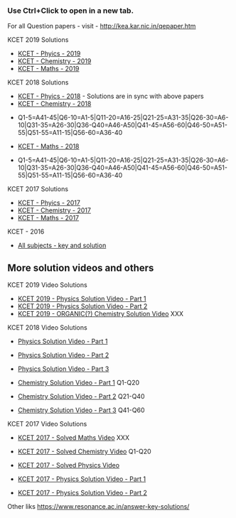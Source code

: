 ### Use Ctrl+Click to open in a new tab.

For all Question papers - visit - http://kea.kar.nic.in/qepaper.htm

KCET 2019 Solutions
* [KCET - Phyics - 2019](https://www.resonance.ac.in/answer-key-solutions/KCET/2019/Solutions/Physics.pdf)
* [KCET - Chemistry - 2019](https://www.resonance.ac.in/answer-key-solutions/KCET/2019/Solutions/Chemistry-v2.pdf)
* [KCET - Maths - 2019](https://www.resonance.ac.in/answer-key-solutions/KCET/2019/Solutions/Maths-Code-C3.pdf)

KCET 2018 Solutions
* [KCET - Phyics - 2018](/kcet/2018/Physics.pdf) - Solutions are in sync with above papers
* [KCET - Chemistry - 2018](/kcet/2018/Chemistry.pdf)
- Q1-5=A41-45|Q6-10=A1-5|Q11-20=A16-25|Q21-25=A31-35|Q26-30=A6-10|Q31-35=A26-30|Q36-Q40=A46-A50|Q41-45=A56-60|Q46-50=A51-55|Q51-55=A11-15|Q56-60=A36-40
* [KCET - Maths - 2018](/kcet/2018/Maths.pdf)
- Q1-5=A41-45|Q6-10=A1-5|Q11-20=A16-25|Q21-25=A31-35|Q26-30=A6-10|Q31-35=A26-30|Q36-Q40=A46-A50|Q41-45=A56-60|Q46-50=A51-55|Q51-55=A11-15|Q56-60=A36-40

KCET 2017 Solutions
* [KCET - Phyics - 2017](/kcet/2017/Physics.pdf)
* [KCET - Chemistry - 2017](/kcet/2017/Chemistry.pdf)
* [KCET - Maths - 2017](/kcet/2017/Maths.pdf)

KCET - 2016
* [All subjects - key and solution](https://www.resonance.ac.in/answer-key-solutions/KCET/2016/Solutions/205-KCET-May-2016-Paper-Solution.pdf)


## More solution videos and others
KCET 2019 Video Solutions
* [KCET 2019 - Physics Solution Video - Part 1](https://www.youtube.com/watch?v=cCb2xNnNmOo)
* [KCET 2019 - Physics Solution Video - Part 2](https://www.youtube.com/watch?v=EneempHaEss)
* [KCET 2019 - ORGANIC(?) Chemistry Solution Video](https://www.youtube.com/watch?v=A5FNqQSCf8c) XXX

KCET 2018 Video Solutions
* [Physics Solution Video - Part 1](https://www.youtube.com/watch?v=kFgn2X6-jQU)
* [Physics Solution Video - Part 2](https://www.youtube.com/watch?v=cB_TGQNx8G4)
* [Physics Solution Video - Part 3](https://www.youtube.com/watch?v=LxNLTsU0IXc)

* [Chemistry Solution Video - Part 1](https://www.youtube.com/watch?v=vE2puR33T6M) Q1-Q20
* [Chemistry Solution Video - Part 2](https://www.youtube.com/watch?v=QV6iNLdVP3g) Q21-Q40
* [Chemistry Solution Video - Part 3](https://www.youtube.com/watch?v=-ZU2Z8C-QuY) Q41-Q60

KCET 2017 Video Solutions
* [KCET 2017 - Solved Maths Video](https://www.youtube.com/watch?v=9IEK0gA5TCg) XXX
* [KCET 2017 - Solved Chemistry Video](https://www.youtube.com/watch?v=HjklyZEROMU) Q1-Q20

* [KCET 2017 - Solved Physics Video](https://www.youtube.com/watch?v=WRYzHr7GJGQ)

* [KCET 2017 - Physics Solution Video - Part 1](https://www.youtube.com/watch?v=vokPTvHQCmQ)
* [KCET 2017 - Physics Solution Video - Part 2](https://www.youtube.com/watch?v=K-cBms92HTQ)

Other liks
https://www.resonance.ac.in/answer-key-solutions/
<!--stackedit_data:
eyJoaXN0b3J5IjpbLTkwNTY0NDU1MV19
-->